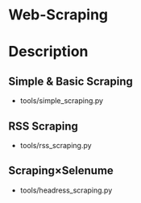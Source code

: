 # Web-Scraping

# Description

## Simple & Basic Scraping
- tools/simple_scraping.py

## RSS Scraping
- tools/rss_scraping.py

## Scraping×Selenume
- tools/headress_scraping.py
